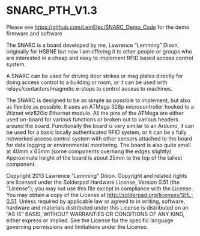 SNARC_PTH_V1.3
==============

Please see https://github.com/LemElec/SNARC_Demo_Code for the demo firmware and software

The SNARC is a board developed by me, Lawrence “Lemming” Dixon, originally for HSBNE but now I am offering it to other people or groups who are interested in a cheap and easy to implement RFID based access control system.

A SNARC can be used for driving door strikes or mag plates directly for doing access control to a building or room, or it can be used with relays/contactors/magnetic e-stops to control access to machines.

The SNARC is designed to be as simple as possible to implement, but also as flexible as possible. It uses an ATMega 328p microcontroller hooked to a Wiznet wiz820io Ethernet module. All the pins of the ATMega are either used on-board for various functions or broken out to various headers around the board. Functionally the board is very similar to an Arduino, it can be used for a basic locally authenticated RFID system, or it can be a fully networked access control system with other sensors attached to the board for data logging or environmental monitoring. The board is also quite small at 40mm x 65mm (some components overhang the edges slightly) Approximate height of the board is about 25mm to the top of the tallest component.

Copyright 2013 Lawrence "Lemming" Dixon. Copyright and related rights are licensed under the Solderpad Hardware License, Version 0.51 (the “License”); you may not use this file except in compliance with the License. You may obtain a copy of the License at http://solderpad.org/licenses/SHL-0.51. Unless required by applicable law or agreed to in writing, software, hardware and materials distributed under this License is distributed on an “AS IS” BASIS, WITHOUT WARRANTIES OR CONDITIONS OF ANY KIND, either express or implied. See the License for the specific language governing permissions and limitations under the License.


